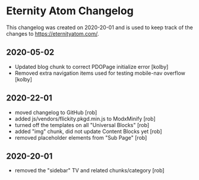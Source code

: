 # Eternity Atom Changelog
This changelog was created on 2020-20-01 and is used to keep track of the changes to https://eternityatom.com/. 

## 2020-05-02
- Updated blog chunk to correct PDOPage initialize error [kolby]
- Removed extra navigation items used for testing mobile-nav overflow [kolby]

## 2020-22-01
- moved changelog to GitHub [rob]
- added js/vendors/flickity.pkgd.min.js to ModxMinify [rob]
- turned off the templates on all "Universal Blocks" [rob]
- added "img" chunk, did not update Content Blocks yet [rob]
- removed placeholder elements from "Sub Page" [rob]

## 2020-20-01
- removed the "sidebar" TV and related chunks/category [rob]

